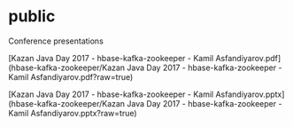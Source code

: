 # public
Conference presentations

[Kazan Java Day 2017 - hbase-kafka-zookeeper - Kamil Asfandiyarov.pdf]
(hbase-kafka-zookeeper/Kazan Java Day 2017 - hbase-kafka-zookeeper - Kamil Asfandiyarov.pdf?raw=true)

[Kazan Java Day 2017 - hbase-kafka-zookeeper - Kamil Asfandiyarov.pptx]
(hbase-kafka-zookeeper/Kazan Java Day 2017 - hbase-kafka-zookeeper - Kamil Asfandiyarov.pptx?raw=true)
